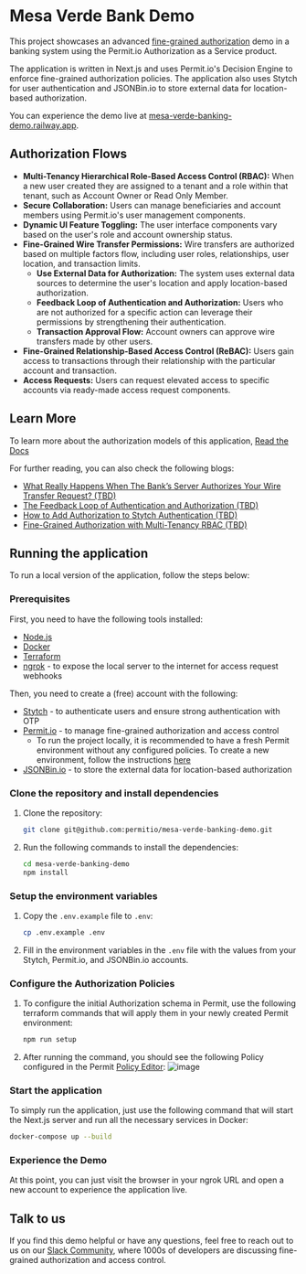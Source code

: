 # Mesa Verde Bank Demo

This project showcases an advanced [fine-grained authorization](https://www.permit.io/blog/what-is-fine-grained-authorization-fga) demo in a banking system using the Permit.io Authorization as a Service product.

The application is written in Next.js and uses Permit.io's Decision Engine to enforce fine-grained authorization policies. The application also uses Stytch for user authentication and JSONBin.io to store external data for location-based authorization.

You can experience the demo live at [mesa-verde-banking-demo.railway.app](https://mesa-verde-banking-demo.railway.app).

## Authorization Flows

- **Multi-Tenancy Hierarchical Role-Based Access Control (RBAC):** When a new user created they are assigned to a tenant and a role within that tenant, such as Account Owner or Read Only Member.
- **Secure Collaboration:** Users can manage beneficiaries and account members using Permit.io's user management components.
- **Dynamic UI Feature Toggling:** The user interface components vary based on the user's role and account ownership status.
- **Fine-Grained Wire Transfer Permissions:** Wire transfers are authorized based on multiple factors flow, including user roles, relationships, user location, and transaction limits.
   - **Use External Data for Authorization:** The system uses external data sources to determine the user's location and apply location-based authorization.
   - **Feedback Loop of Authentication and Authorization:** Users who are not authorized for a specific action can leverage their permissions by strengthening their authentication.
   - **Transaction Approval Flow:** Account owners can approve wire transfers made by other users.
- **Fine-Grained Relationship-Based Access Control (ReBAC):** Users gain access to transactions through their relationship with the particular account and transaction.
- **Access Requests:** Users can request elevated access to specific accounts via ready-made access request components.

## Learn More

To learn more about the authorization models of this application, [Read the Docs](TBD)

For further reading, you can also check the following blogs:

- [What Really Happens When The Bank’s Server Authorizes Your Wire Transfer Request? (TBD)](#)
- [The Feedback Loop of Authentication and Authorization (TBD)](#)
- [How to Add Authorization to Stytch Authentication (TBD)](#)
- [Fine-Grained Authorization with Multi-Tenancy RBAC (TBD)](#)

## Running the application

To run a local version of the application, follow the steps below:

### Prerequisites

First, you need to have the following tools installed:

- [Node.js](https://nodejs.org/en/download/)
- [Docker](https://docs.docker.com/get-docker/)
- [Terraform](https://learn.hashicorp.com/tutorials/terraform/install-cli)
- [ngrok](https://ngrok.com/download) - to expose the local server to the internet for access request webhooks

Then, you need to create a (free) account with the following:

- [Stytch](https://stytch.com/dashboard) - to authenticate users and ensure strong authentication with OTP
- [Permit.io](https://app.permit.io/) - to manage fine-grained authorization and access control
  - To run the project locally, it is recommended to have a fresh Permit environment without any configured policies. To create a new environment, follow the instructions [here](https://docs.permit.io/manage-your-account/projects-and-env/#environments)
- [JSONBin.io](https://jsonbin.io/) - to store the external data for location-based authorization

### Clone the repository and install dependencies

1. Clone the repository:
   ```bash
   git clone git@github.com:permitio/mesa-verde-banking-demo.git
   ```
2. Run the following commands to install the dependencies:
   ```bash
   cd mesa-verde-banking-demo
   npm install
   ```

### Setup the environment variables

1. Copy the `.env.example` file to `.env`:
   ```bash
   cp .env.example .env
   ```
2. Fill in the environment variables in the `.env` file with the values from your Stytch, Permit.io, and JSONBin.io accounts.

### Configure the Authorization Policies

1. To configure the initial Authorization schema in Permit, use the following terraform commands that will apply them in your newly created Permit environment:
   ```bash
   npm run setup
   ```

2. After running the command, you should see the following Policy configured in the Permit [Policy Editor](https://app.permit.io/policy-editor):
   ![image](https://github.com/user-attachments/assets/272a9172-f266-4eae-90e2-b78da6730775)

### Start the application

To simply run the application, just use the following command that will start the Next.js server and run all the necessary services in Docker:

```bash
docker-compose up --build
```

### Experience the Demo
At this point, you can just visit the browser in your ngrok URL and open a new account to experience the application live.

## Talk to us
If you find this demo helpful or have any questions, feel free to reach out to us on our [Slack Community](https://io.permit.io/slack), where 1000s of developers are discussing fine-grained authorization and access control.

